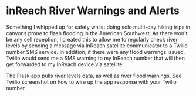 # inReach River Warnings and Alerts

Something I whipped up for safety whilst doing solo multi-day hiking trips in canyons prone to flash flooding in the American Southwest. As there won't be any cell reception, I created this to allow me to regularly check river levels by sending a message via InReach satellite communicator to a Twilio number SMS service. In addition, if there were any flood warnings issued, Twilio would send me a SMS warning to my InReach number that will then get forwarded to my InReach device via satellite.

The Flask app pulls river levels data, as well as river flood warnings. See Twilio screenshot on how to wire up the app response with your Twilio number.
